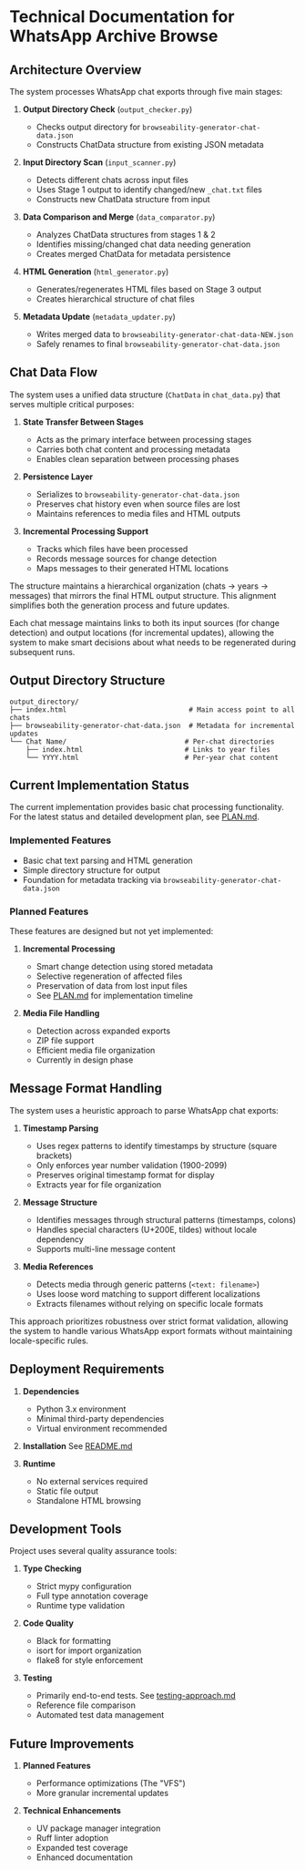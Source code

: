 # Technical Documentation for WhatsApp Archive Browse

## Architecture Overview

The system processes WhatsApp chat exports through five main stages:

1. **Output Directory Check** (`output_checker.py`)
   - Checks output directory for `browseability-generator-chat-data.json`
   - Constructs ChatData structure from existing JSON metadata

2. **Input Directory Scan** (`input_scanner.py`)
   - Detects different chats across input files
   - Uses Stage 1 output to identify changed/new `_chat.txt` files
   - Constructs new ChatData structure from input

3. **Data Comparison and Merge** (`data_comparator.py`)
   - Analyzes ChatData structures from stages 1 & 2
   - Identifies missing/changed chat data needing generation
   - Creates merged ChatData for metadata persistence

4. **HTML Generation** (`html_generator.py`)
   - Generates/regenerates HTML files based on Stage 3 output
   - Creates hierarchical structure of chat files

5. **Metadata Update** (`metadata_updater.py`)
   - Writes merged data to `browseability-generator-chat-data-NEW.json`
   - Safely renames to final `browseability-generator-chat-data.json`

## Chat Data Flow

The system uses a unified data structure (`ChatData` in `chat_data.py`) that
serves multiple critical purposes:

1. **State Transfer Between Stages**
   - Acts as the primary interface between processing stages
   - Carries both chat content and processing metadata
   - Enables clean separation between processing phases

2. **Persistence Layer**
   - Serializes to `browseability-generator-chat-data.json`
   - Preserves chat history even when source files are lost
   - Maintains references to media files and HTML outputs

3. **Incremental Processing Support**
   - Tracks which files have been processed
   - Records message sources for change detection
   - Maps messages to their generated HTML locations

The structure maintains a hierarchical organization (chats → years → messages)
that mirrors the final HTML output structure. This alignment simplifies both the
generation process and future updates.

Each chat message maintains links to both its input sources (for change
detection) and output locations (for incremental updates), allowing the system
to make smart decisions about what needs to be regenerated during subsequent
runs.

## Output Directory Structure

```
output_directory/
├── index.html                              # Main access point to all chats
├── browseability-generator-chat-data.json  # Metadata for incremental updates
└── Chat Name/                             # Per-chat directories
    ├── index.html                         # Links to year files
    └── YYYY.html                          # Per-year chat content
```

## Current Implementation Status

The current implementation provides basic chat processing functionality. For the
latest status and detailed development plan, see [PLAN.md](../PLAN.md).

### Implemented Features
- Basic chat text parsing and HTML generation
- Simple directory structure for output
- Foundation for metadata tracking via `browseability-generator-chat-data.json`

### Planned Features
These features are designed but not yet implemented:

1. **Incremental Processing**
   - Smart change detection using stored metadata
   - Selective regeneration of affected files
   - Preservation of data from lost input files
   - See [PLAN.md](../PLAN.md) for implementation timeline

2. **Media File Handling**
   - Detection across expanded exports
   - ZIP file support
   - Efficient media file organization
   - Currently in design phase

## Message Format Handling

The system uses a heuristic approach to parse WhatsApp chat exports:

1. **Timestamp Parsing**
   - Uses regex patterns to identify timestamps by structure (square brackets)
   - Only enforces year number validation (1900-2099)
   - Preserves original timestamp format for display
   - Extracts year for file organization

2. **Message Structure**
   - Identifies messages through structural patterns (timestamps, colons)
   - Handles special characters (U+200E, tildes) without locale dependency
   - Supports multi-line message content

3. **Media References**
   - Detects media through generic patterns (`<text: filename>`)
   - Uses loose word matching to support different localizations
   - Extracts filenames without relying on specific locale formats

This approach prioritizes robustness over strict format validation, allowing the
system to handle various WhatsApp export formats without maintaining
locale-specific rules.

## Deployment Requirements

1. **Dependencies**
   - Python 3.x environment
   - Minimal third-party dependencies
   - Virtual environment recommended

2. **Installation**
   See [README.md](../README.md)

3. **Runtime**
   - No external services required
   - Static file output
   - Standalone HTML browsing

## Development Tools

Project uses several quality assurance tools:

1. **Type Checking**
   - Strict mypy configuration
   - Full type annotation coverage
   - Runtime type validation

2. **Code Quality**
   - Black for formatting
   - isort for import organization
   - flake8 for style enforcement

3. **Testing**
   - Primarily end-to-end tests. See [testing-approach.md](./testing-approach.md)
   - Reference file comparison
   - Automated test data management

## Future Improvements

1. **Planned Features**
   - Performance optimizations (The "VFS")
   - More granular incremental updates

2. **Technical Enhancements**
   - UV package manager integration
   - Ruff linter adoption
   - Expanded test coverage
   - Enhanced documentation
